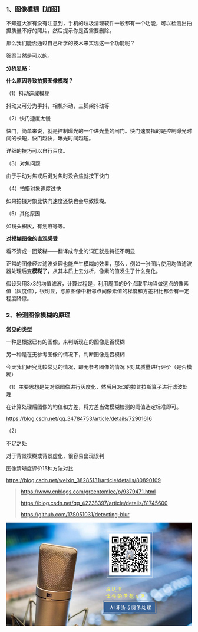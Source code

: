 ### **1、图像模糊【加图】**

不知道大家有没有注意到，手机的垃圾清理软件一般都有一个功能，可以检测出拍摄质量不好的照片，然后提示你是否需要删除。

那么我们能否通过自己所学的技术来实现这一个功能呢？

答案当然是可以的。

**分析思路：**

**什么原因导致拍摄图像模糊？**

（1）抖动造成模糊

抖动又可分为手抖，相机抖动，三脚架抖动等

（2）快门速度太慢

快门，简单来说，就是控制曝光的一个进光量的闸门。快门速度指的是控制曝光时间的长短，快门越快，曝光时间越短。

详细的技巧可以自行百度。

（3）对焦问题

由于手动对焦或后键对焦时没合焦就按下快门

（4）拍摄对象速度过快

如果拍摄对象比快门速度还快也会导致模糊。

（5）其他原因

如镜头积灰，有划痕等等。



**对模糊图像的直观感受**

看不清或一团浆糊——翻译成专业的词汇就是特征不明显

正常的图像经过滤波处理也能产生模糊的效果，那么，例如一张图片使用均值滤波器处理后变**模糊**了，从其本质上去分析，像素的值发生了什么变化。

假设采用3x3的均值滤波，计算过程是，利用周围的9个点取平均当做这点的像素值（灰度值），很明显，与原图像中相邻点间像素值的梯度和方差相比都会有一定程度降低。

### 2、检测图像模糊的原理

**常见的类型**

一种是根据已有的图像，来判断现在的图像是否模糊

另一种是在无参考图像的情况下，判断图像是否模糊

今天我们研究比较常见的情况，即无参考图像的情况下对其质量进行评价（是否模糊）



（1）主要思想是先对原图像进行灰度化，然后用3x3的拉普拉斯算子进行滤波处理

在计算处理后图像的均值和方差，将方差当做模糊检测的阈值选定标准即可。

https://blog.csdn.net/qq_34784753/article/details/72901616

（2）

不足之处

对于背景模糊或背景虚化，很容易出现误判



图像清晰度评价15种方法对比

https://blog.csdn.net/weixin_38285131/article/details/80890109

> https://www.cnblogs.com/greentomlee/p/9379471.html
>
> https://blog.csdn.net/qq_42238397/article/details/81745600
>
> https://github.com/17S051031/detecting-blur

![](../AI_study.jpg)